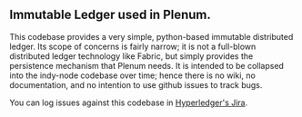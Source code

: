 ## Immutable Ledger used in Plenum. 

This codebase provides a very simple, python-based immutable distributed
ledger. Its scope of concerns is fairly narrow; it is not a full-blown
distributed ledger technology like Fabric, but simply provides the persistence
mechanism that Plenum needs. It is intended to be collapsed into the indy-node codebase
over time; hence there is no wiki, no documentation, and no intention to
use github issues to track bugs.

You can log issues against this codebase in [Hyperledger's Jira](https://jira.hyperledger.org).

